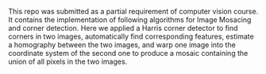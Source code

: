 This repo was submitted as a partial requirement of computer vision course. It contains the implementation of following algorithms for Image Mosacing and corner detection.
Here we applied a Harris corner detector to find corners in two images, automatically find corresponding features, estimate a homography between the two images, and
warp one image into the coordinate system of the second one to produce a mosaic containing the union of all pixels in the two images.
